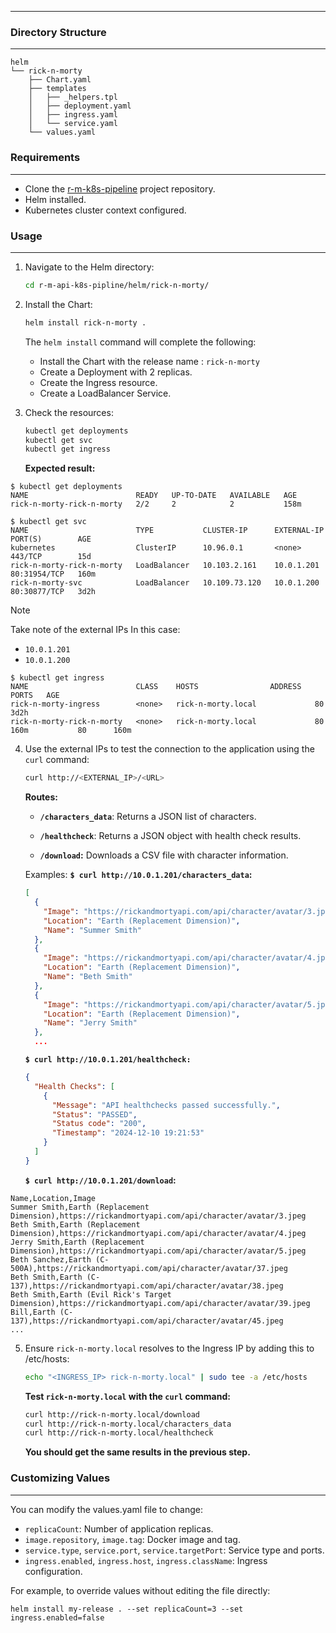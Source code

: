 ----

### Directory Structure
---
```console
helm
└── rick-n-morty
    ├── Chart.yaml
    ├── templates
    │   ├── _helpers.tpl
    │   ├── deployment.yaml
    │   ├── ingress.yaml
    │   └── service.yaml
    └── values.yaml
```

### Requirements
---
- Clone the [r-m-k8s-pipeline](https://github.com/ThePinkPanther96/r-m-api-k8s-pipline) project repository.
- Helm installed.
- Kubernetes cluster context configured.

### Usage
---

1. Navigate to the Helm directory:
	```sh
	cd r-m-api-k8s-pipline/helm/rick-n-morty/ 
	```

2. Install the Chart:
	```sh
	helm install rick-n-morty .
	```
	The `helm install` command will complete the following:
	- Install the Chart with the release name : `rick-n-morty`
	- Create a Deployment with 2 replicas.
	- Create the Ingress resource.
	- Create a LoadBalancer Service.

3. Check the resources:
	```sh
	kubectl get deployments
	kubectl get svc
	kubectl get ingress
	```

	**Expected result:**
```output
$ kubectl get deployments
NAME                        READY   UP-TO-DATE   AVAILABLE   AGE
rick-n-morty-rick-n-morty   2/2     2            2           158m
```

```output
$ kubectl get svc
NAME                        TYPE           CLUSTER-IP      EXTERNAL-IP   PORT(S)        AGE
kubernetes                  ClusterIP      10.96.0.1       <none>        443/TCP        15d
rick-n-morty-rick-n-morty   LoadBalancer   10.103.2.161    10.0.1.201    80:31954/TCP   160m
rick-n-morty-svc            LoadBalancer   10.109.73.120   10.0.1.200    80:30877/TCP   3d2h
```
>[!note]
>Take note of the external IPs
>In this case:
>- `10.0.1.201`
>- `10.0.1.200`


```output
$ kubectl get ingress
NAME                        CLASS    HOSTS                ADDRESS   PORTS   AGE
rick-n-morty-ingress        <none>   rick-n-morty.local             80      3d2h
rick-n-morty-rick-n-morty   <none>   rick-n-morty.local             80      160m           80      160m
```

4. Use the external IPs to test the connection to the application using the `curl` command:
	```sh
	curl http://<EXTERNAL_IP>/<URL>
	```

	**Routes:**
	- **``/characters_data``**: Returns a JSON list of characters.
	  
	- **``/healthcheck``**: Returns a JSON object with health check results.
	  
	- **``/download``:** Downloads a CSV file with character information.

	Examples:
		**``$ curl http://10.0.1.201/characters_data``:**
	```json
	[
	  {
	    "Image": "https://rickandmortyapi.com/api/character/avatar/3.jpeg",
	    "Location": "Earth (Replacement Dimension)",
	    "Name": "Summer Smith"
	  },
	  {
	    "Image": "https://rickandmortyapi.com/api/character/avatar/4.jpeg",
	    "Location": "Earth (Replacement Dimension)",
	    "Name": "Beth Smith"
	  },
	  {
	    "Image": "https://rickandmortyapi.com/api/character/avatar/5.jpeg",
	    "Location": "Earth (Replacement Dimension)",
	    "Name": "Jerry Smith"
	  },
	  ...
	```
	 
	 **``$ curl http://10.0.1.201/healthcheck:``**
	```json
	{
	  "Health Checks": [
	    {
	      "Message": "API healthchecks passed successfully.",
	      "Status": "PASSED",
	      "Status code": "200",
	      "Timestamp": "2024-12-10 19:21:53"
	    }
	  ]
	}
	```
	
	**`$ curl http://10.0.1.201/download`:**
```csv
Name,Location,Image
Summer Smith,Earth (Replacement Dimension),https://rickandmortyapi.com/api/character/avatar/3.jpeg
Beth Smith,Earth (Replacement Dimension),https://rickandmortyapi.com/api/character/avatar/4.jpeg
Jerry Smith,Earth (Replacement Dimension),https://rickandmortyapi.com/api/character/avatar/5.jpeg
Beth Sanchez,Earth (C-500A),https://rickandmortyapi.com/api/character/avatar/37.jpeg
Beth Smith,Earth (C-137),https://rickandmortyapi.com/api/character/avatar/38.jpeg
Beth Smith,Earth (Evil Rick's Target Dimension),https://rickandmortyapi.com/api/character/avatar/39.jpeg
Bill,Earth (C-137),https://rickandmortyapi.com/api/character/avatar/45.jpeg	
...
```

5. Ensure `rick-n-morty.local` resolves to the Ingress IP by adding this to /etc/hosts:
	```sh
	echo "<INGRESS_IP> rick-n-morty.local" | sudo tee -a /etc/hosts
	```

	 **Test `rick-n-morty.local` with the `curl` command:**

	```sh
	curl http://rick-n-morty.local/download
	curl http://rick-n-morty.local/characters_data
	curl http://rick-n-morty.local/healthcheck
	```
	**You should get the same results in the previous step.**

### Customizing Values
---
You can modify the values.yaml file to change:

- `replicaCount`: Number of application replicas.
- `image.repository`, `image.tag`: Docker image and tag.
- `service.type`, `service.port`, `service.targetPort`: Service type and ports.
- `ingress.enabled`, `ingress.host`, `ingress.className`: Ingress configuration.

For example, to override values without editing the file directly:
```shell
helm install my-release . --set replicaCount=3 --set ingress.enabled=false
```